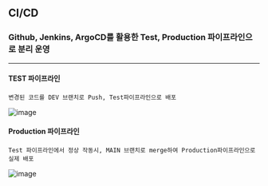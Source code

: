 ## CI/CD
### Github, Jenkins, ArgoCD를 활용한 Test, Production 파이프라인으로 분리 운영

***

#### TEST 파이프라인
```
변경된 코드를 DEV 브랜치로 Push, Test파이프라인으로 배포
```
![image](https://user-images.githubusercontent.com/84059211/212466737-475f9f3f-ab44-4284-98a9-7e23d2c7a803.png)

#### Production 파이프라인
```
Test 파이프라인에서 정상 작동시, MAIN 브랜치로 merge하여 Production파이프라인으로 실제 배포
```
![image](https://user-images.githubusercontent.com/84059211/212467001-9bc9fdd6-3215-4fa1-a8a6-b265b46a951e.png)
